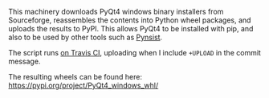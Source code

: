 This machinery downloads PyQt4 windows binary installers from Sourceforge, reassembles the contents into Python wheel packages, and uploads the results to PyPI. This allows PyQt4 to be installed with pip, and also to be used by other tools such as [Pynsist](http://pynsist.readthedocs.io/en/latest/).

The script runs [on Travis CI](https://travis-ci.org/takluyver/pyqt4_windows_whl), uploading when I include `+UPLOAD` in the commit message.

The resulting wheels can be found here: https://pypi.org/project/PyQt4_windows_whl/
